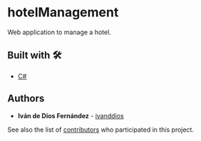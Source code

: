 # hotelManagement

Web application to manage a hotel.

## Built with 🛠️
* [C#](https://docs.microsoft.com/en-us/dotnet/csharp/) 

## Authors

* **Iván de Dios Fernández** - [ivanddios](https://github.com/ivanddios)

See also the list of [contributors](https://github.com/ivanddios/meetPoll/contributors) who participated in this project.




